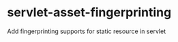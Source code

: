 servlet-asset-fingerprinting
============================

Add fingerprinting supports for static resource in servlet